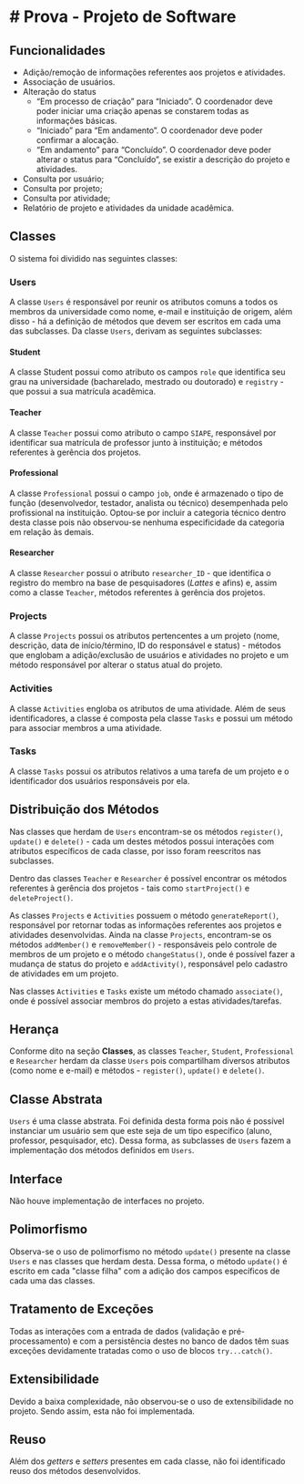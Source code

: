 # # Prova - Projeto de Software

## Funcionalidades
- Adição/remoção de informações referentes aos projetos e atividades.
- Associação de usuários.
- Alteração do status
	- “Em processo de criação” para “Iniciado”. O coordenador deve poder iniciar uma criação apenas se constarem todas as informações básicas.
	- “Iniciado” para “Em andamento”. O coordenador deve poder confirmar a alocação.
	- “Em andamento” para “Concluído”. O coordenador deve poder alterar o status para “Concluído”, se existir a descrição do projeto e atividades.
- Consulta por usuário;
- Consulta por projeto;
- Consulta por atividade;
- Relatório de projeto e atividades da unidade acadêmica.

## Classes
O sistema foi dividido nas seguintes classes:
### Users
A classe `Users` é responsável por reunir os atributos comuns a todos os membros da universidade como nome, e-mail e instituição de origem, além disso - há a definição de métodos que devem ser escritos em cada uma das subclasses. Da classe `Users`, derivam as seguintes subclasses:
#### Student
A classe Student possui como atributo os campos `role` que identifica seu grau na universidade (bacharelado, mestrado ou doutorado) e `registry` - que possui a sua matrícula acadêmica.
#### Teacher
A classe `Teacher` possui como atributo o campo `SIAPE`, responsável por identificar sua matrícula de professor junto à instituição; e métodos referentes à gerência dos projetos.
#### Professional
A classe `Professional` possui o campo `job`, onde é armazenado o tipo de função (desenvolvedor,
testador, analista ou técnico) desempenhada pelo profissional na instituição. Optou-se por incluir a categoria técnico dentro desta classe pois não observou-se nenhuma especificidade da categoria em relação às demais.
#### Researcher
A classe `Researcher` possui o atributo `researcher_ID` - que identifica o registro do membro na base de pesquisadores (*Lattes* e afins) e, assim como a classe `Teacher`, métodos referentes à gerência dos projetos.
### Projects
A classe `Projects` possui os atributos pertencentes a um projeto (nome, descrição, data de início/término, ID do responsável e status) - métodos que englobam a adição/exclusão de usuários e atividades no projeto e um método responsável por alterar o status atual do projeto.
### Activities
A classe `Activities` engloba os atributos de uma atividade. Além de seus identificadores, a classe é composta pela classe `Tasks` e possui um método para associar membros a uma atividade. 
### Tasks
A classe `Tasks` possui os atributos relativos a uma tarefa de um projeto e o identificador dos usuários responsáveis por ela.
## Distribuição dos Métodos
Nas classes que herdam de `Users` encontram-se os métodos `register()`, `update()` e `delete()` - cada um destes métodos possui interações com atributos específicos de cada classe, por isso foram reescritos nas subclasses.

Dentro das classes `Teacher` e `Researcher` é possível encontrar os métodos referentes à gerência dos projetos - tais como `startProject()` e `deleteProject()`.

As classes `Projects` e `Activities` possuem o método `generateReport()`, responsável por retornar todas as informações referentes aos projetos e atividades desenvolvidas. Ainda na classe `Projects`, encontram-se os métodos `addMember()` e `removeMember()` - responsáveis pelo controle de membros de um projeto e o método `changeStatus()`, onde é possível fazer a mudança de status do projeto e `addActivity()`, responsável pelo cadastro de atividades em um projeto.

Nas classes `Activities` e `Tasks` existe um método chamado `associate()`, onde é possível associar membros do projeto a estas atividades/tarefas.

## Herança
Conforme dito na seção **Classes**, as classes `Teacher`, `Student`, `Professional` e `Researcher` herdam da classe `Users` pois compartilham diversos atributos (como nome e e-mail) e métodos - `register()`, `update()` e `delete()`.
## Classe Abstrata
`Users` é uma classe abstrata. Foi definida desta forma pois não é possível instanciar um usuário sem que este seja de um tipo específico (aluno, professor, pesquisador, etc). Dessa forma, as subclasses de `Users` fazem a implementação dos métodos definidos em `Users`. 
## Interface
Não houve implementação de interfaces no projeto.

## Polimorfismo
Observa-se o uso de polimorfismo no método `update()` presente na classe `Users` e nas classes que herdam desta. Dessa forma, o método `update()` é escrito em cada "classe filha" com a adição dos campos específicos de cada uma das classes.
## Tratamento de Exceções
Todas as interações com a entrada de dados (validação e pré-processamento) e com a persistência destes no banco de dados têm suas exceções devidamente tratadas como o uso de blocos `try...catch()`.

## Extensibilidade
Devido a baixa complexidade, não observou-se o uso de extensibilidade no projeto. Sendo assim, esta não foi implementada.
## Reuso
Além dos *getters* e *setters* presentes em cada classe, não foi identificado reuso dos métodos desenvolvidos. 
